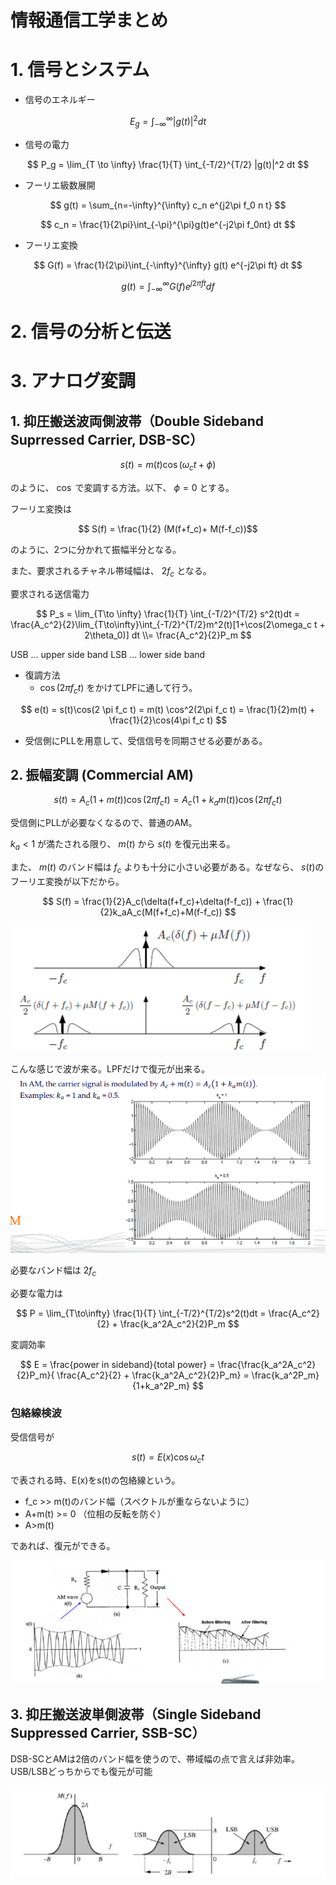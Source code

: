 # 情報通信工学まとめ

# 1. 信号とシステム
- 信号のエネルギー

$$ E_g = \int_{-\infty}^{\infty} |g(t)|^2 dt $$

- 信号の電力

$$ P_g = \lim_{T \to \infty} \frac{1}{T} \int_{-T/2}^{T/2} |g(t)|^2 dt $$

- フーリエ級数展開
  
$$ g(t) = \sum_{n=-\infty}^{\infty} c_n e^{j2\pi f_0 n t} $$

$$ c_n = \frac{1}{2\pi}\int_{-\pi}^{\pi}g(t)e^{-j2\pi f_0nt} dt $$

- フーリエ変換
  
$$ G(f) = \frac{1}{2\pi}\int_{-\infty}^{\infty} g(t) e^{-j2\pi ft} dt $$

$$ g(t) = \int_{-\infty}^{\infty} G(f) e^{j2\pi ft} df $$

# 2. 信号の分析と伝送

# 3. アナログ変調

## 1. 抑圧搬送波両側波帯（Double Sideband Suprressed Carrier, DSB-SC）

$$ s(t) = m(t)\cos(\omega_c t+ \phi) $$

のように、 $\cos$ で変調する方法。以下、 $\phi = 0$ とする。 

フーリエ変換は

$$ S(f) = \frac{1}{2} (M(f+f_c)+ M(f-f_c))$$

のように、2つに分かれて振幅半分となる。

また、要求されるチャネル帯域幅は、 $2f_c$ となる。

要求される送信電力

$$ P_s = \lim_{T\to \infty} \frac{1}{T} \int_{-T/2}^{T/2} s^2(t)dt = \frac{A_c^2}{2}\lim_{T\to\infty}\int_{-T/2}^{T/2}m^2(t)[1+\cos(2\omega_c t + 2\theta_0)] dt \\= \frac{A_c^2}{2}P_m $$

USB ... upper side band
LSB ... lower side band

- 復調方法
  -  $\cos(2\pi f_c t)$ をかけてLPFに通して行う。
  
$$ e(t) = s(t)\cos(2 \pi f_c t) = m(t) \cos^2(2\pi f_c t) = \frac{1}{2}m(t) + \frac{1}{2}\cos(4\pi f_c t) $$

- 受信側にPLLを用意して、受信信号を同期させる必要がある。


## 2. 振幅変調 (Commercial AM)

$$ s(t) = A_c (1+ m(t)) \cos(2\pi f_c t)  = A_c(1+k_am(t))\cos(2\pi f_c t)$$

受信側にPLLが必要なくなるので、普通のAM。

$k_a < 1$ が満たされる限り、 $m(t)$ から $s(t)$ を復元出来る。

また、 $m(t)$ のバンド幅は $f_c$ よりも十分に小さい必要がある。なぜなら、 $s(t)$のフーリエ変換が以下だから。

$$ S(f) = \frac{1}{2}A_c(\delta(f+f_c)+\delta(f-f_c)) + \frac{1}{2}k_aA_c(M(f+f_c)+M(f-f_c)) $$

![](assets/2023-01-14-23-18-25.png)


こんな感じで波が来る。LPFだけで復元が出来る。
![](assets/2023-01-14-23-20-10.png)

必要なバンド幅は $2f_c$

必要な電力は

$$ P = \lim_{T\to\infty} \frac{1}{T} \int_{-T/2}^{T/2}s^2(t)dt = \frac{A_c^2}{2} + \frac{k_a^2A_c^2}{2}P_m $$

変調効率

$$ E = \frac{power in sideband}{total power} = \frac{\frac{k_a^2A_c^2}{2}P_m}{ \frac{A_c^2}{2} + \frac{k_a^2A_c^2}{2}P_m} = \frac{k_a^2P_m}{1+k_a^2P_m} $$

### 包絡線検波

受信信号が

$$ s(t) = E(x)\cos\omega_ct $$

で表される時、E(x)をs(t)の包絡線という。

- f_c >> m(t)のバンド幅（スペクトルが重ならないように）
- A+m(t) >= 0 （位相の反転を防ぐ）
- A>m(t)

であれば、復元ができる。

![](assets/2023-01-14-23-29-57.png)


## 3. 抑圧搬送波単側波帯（Single Sideband Suppressed Carrier, SSB-SC）
DSB-SCとAMは2倍のバンド幅を使うので、帯域幅の点で言えば非効率。USB/LSBどっちからでも復元が可能

![](assets/2023-01-14-23-37-19.png)

